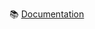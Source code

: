 :books: [Documentation](https://stefangabos.github.io/Zebra_Pagination/Zebra_Pagination/Zebra_Pagination.html)